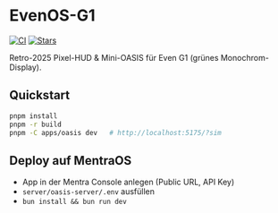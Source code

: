 # EvenOS-G1

[![CI](https://img.shields.io/github/actions/workflow/status/playerclosed/evenos-g1/ci.yml?label=CI)](https://github.com/playerclosed/evenos-g1/actions)
[![Stars](https://img.shields.io/github/stars/playerclosed/evenos-g1?style=social)](https://github.com/playerclosed/evenos-g1/stargazers)

Retro-2025 Pixel-HUD & Mini-OASIS für Even G1 (grünes Monochrom-Display).

## Quickstart
```bash
pnpm install
pnpm -r build
pnpm -C apps/oasis dev   # http://localhost:5175/?sim
```

## Deploy auf MentraOS
- App in der Mentra Console anlegen (Public URL, API Key)
- `server/oasis-server/.env` ausfüllen
- `bun install && bun run dev`